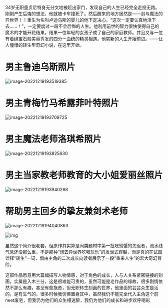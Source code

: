 34岁无职童贞尼特身无分文地被赶出家门，发现自己的人生已经完全走投无路。刚刚产生后悔的想法，他就被卡车撞死了。然后醒来的地方居然是——剑与魔法的异世界！！重生为名叫卢迪乌斯的婴儿的他下定决心，“这次一定要认真地活下去……！”，一定要度过一段不会后悔的人生。他利用前世的智力很快使得自己的魔术的才能开花结果，结果一位年轻的女孩子成了自己的家庭教师。并且又与一位有着绿宝石般美丽秀发的四分一血统的精灵相遇。他崭新的人生开始前进。——让人憧憬的转生型奇幻小说，在这里开始。

# 男主鲁迪乌斯照片

![image-20221219193519385](C:\Users\HuaWei\AppData\Roaming\Typora\typora-user-images\image-20221219193519385.png)

# 男主青梅竹马希露菲叶特照片

![image-20221219193709725](C:\Users\HuaWei\AppData\Roaming\Typora\typora-user-images\image-20221219193709725.png)

# 男主魔法老师洛琪希照片

![image-20221219193825630](C:\Users\HuaWei\AppData\Roaming\Typora\typora-user-images\image-20221219193825630.png)

# 男主当家教老师教育的大小姐爱丽丝照片

![image-20221219193940268](C:\Users\HuaWei\AppData\Roaming\Typora\typora-user-images\image-20221219193940268.png)

# 帮助男主回乡的挚友兼剑术老师

![image-20221219194040863](C:\Users\HuaWei\AppData\Roaming\Typora\typora-user-images\image-20221219194040863.png)



![img](https://pic.baike.soso.com/ugc/baikepic2/17425/20220112001037-1294732113_jpeg_1080_1529_223518.jpg/0)

虽然这个简介很老套，但原作其实算是同类题材中第一批吃螃蟹的先驱者，流水线气息还没那么重，不是那种“想去异世界吃喝玩乐”的发泄式穿越，而是真的在试图诠释“转生”一词，借由主角的二次成长向读者展示了一段“重来人生”的宏大奇幻冒险。

这部作品愿意用大篇幅描写人物情感，对于角色的成长，人与人关系紧密链接的刻画，实属是入木三分，这是很难能可贵的，虽然可能是老作品的缘故，很多剧情依然不那么有趣，甚至有些拖沓，但无职转生刻画的世界，他里面的芸芸众生是活的，是有生气的，很多时候我仿佛置身其中，虽然我仍不能完全代入主角这个前neet废宅，但我仍为他们的众生相迷醉，我仍为他们的成长和进步欢呼喝彩